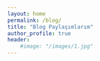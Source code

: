 ```yaml
---
layout: home
permalink: /blog/
title: "Blog Paylaşımlarım"
author_profile: true
header:
    #image: "/images/1.jpg"
---
```





